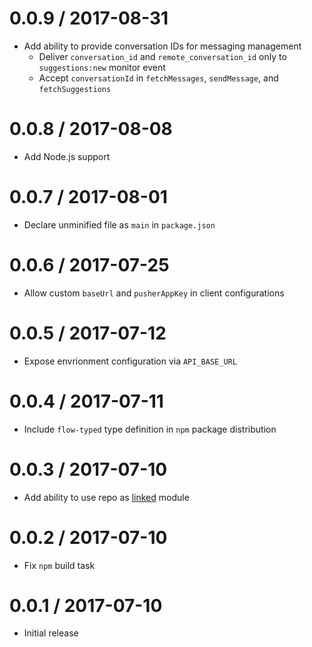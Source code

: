 # 0.0.9 / 2017-08-31

* Add ability to provide conversation IDs for messaging management
  * Deliver `conversation_id` and `remote_conversation_id` only to `suggestions:new` monitor event
  * Accept `conversationId` in `fetchMessages`, `sendMessage`, and `fetchSuggestions`

# 0.0.8 / 2017-08-08

* Add Node.js support

# 0.0.7 / 2017-08-01

* Declare unminified file as `main` in `package.json`

# 0.0.6 / 2017-07-25

* Allow custom `baseUrl` and `pusherAppKey` in client configurations

# 0.0.5 / 2017-07-12

* Expose envrionment configuration via `API_BASE_URL`

# 0.0.4 / 2017-07-11

* Include `flow-typed` type definition in `npm` package distribution

# 0.0.3 / 2017-07-10

* Add ability to use repo as [linked](https://yarnpkg.com/en/docs/cli/link) module

# 0.0.2 / 2017-07-10

* Fix `npm` build task

# 0.0.1 / 2017-07-10

* Initial release
